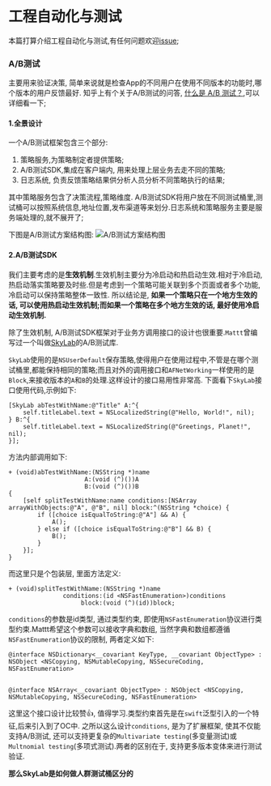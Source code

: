 # 工程自动化与测试
本篇打算介绍工程自动化与测试,有任何问题欢迎[issue](https://github.com/binzi56/iOSSmallKnowledgePool/issues);

### A/B测试
主要用来验证决策, 简单来说就是检查App的不同用户在使用不同版本的功能时,哪个版本的用户反馈最好.
知乎上有个关于A/B测试的问答, [什么是 A/B 测试？](https://www.zhihu.com/question/20045543),可以详细看一下;

#### 1.全景设计
一个A/B测试框架包含三个部分:
1. 策略服务,为策略制定者提供策略;
2. A/B测试SDK,集成在客户端内, 用来处理上层业务去走不同的策略;
3. 日志系统, 负责反馈策略结果供分析人员分析不同策略执行的结果;

其中策略服务包含了决策流程,策略维度. A/B测试SDK将用户放在不同测试桶里,测试桶可以按照系统信息,地址位置,发布渠道等来划分.日志系统和策略服务主要是服务端处理的,就不展开了;

下图是A/B测试方案结构图:
![A/B测试方案结构图](./resources/A/B测试方案结构图.png)

#### 2.A/B测试SDK
我们主要考虑的是**生效机制**.生效机制主要分为冷启动和热启动生效.相对于冷启动, 热启动落实策略要及时些.但是考虑到一个策略可能关联到多个页面或者多个功能,冷启动可以保持策略整体一致性.
所以结论是, **如果一个策略只在一个地方生效的话, 可以使用热启动生效机制;而如果一个策略在多个地方生效的话, 最好使用冷启动生效机制.**

除了生效机制, A/B测试SDK框架对于业务方调用接口的设计也很重要.`Mattt`曾编写过一个叫做[SkyLab](https://github.com/mattt/SkyLab)的A/B测试库.

`SkyLab`使用的是`NSUserDefault`保存策略,使得用户在使用过程中,不管是在哪个测试桶里,都能保持相同的策略;而且对外的调用接口和`AFNetWorking`一样使用的是`Block`,来接收版本的`A`和`B`的处理.这样设计的接口易用性非常高.
下面看下`SkyLab`接口使用代码,示例如下:
```
[SkyLab abTestWithName:@"Title" A:^{
    self.titleLabel.text = NSLocalizedString(@"Hello, World!", nil);
} B:^{
    self.titleLabel.text = NSLocalizedString(@"Greetings, Planet!", nil);
}];
```
方法内部调用如下:
```
+ (void)abTestWithName:(NSString *)name
                     A:(void (^)())A
                     B:(void (^)())B
{
    [self splitTestWithName:name conditions:[NSArray arrayWithObjects:@"A", @"B", nil] block:^(NSString *choice) {
        if ([choice isEqualToString:@"A"] && A) {
            A();
        } else if ([choice isEqualToString:@"B"] && B) {
            B();
        }
    }];
}
```

而这里只是个包装层, 里面方法定义:
```
+ (void)splitTestWithName:(NSString *)name
               conditions:(id <NSFastEnumeration>)conditions
                    block:(void (^)(id))block;
```
`conditions`的参数是id类型, 通过类型约束, 即使用`NSFastEnumeration`协议进行类型约束.Mattt希望这个参数可以接收字典和数组, 当然字典和数组都遵循 `NSFastEnumeration`协议的限制, 两者定义如下:

```
@interface NSDictionary<__covariant KeyType, __covariant ObjectType> : NSObject <NSCopying, NSMutableCopying, NSSecureCoding, NSFastEnumeration>


@interface NSArray<__covariant ObjectType> : NSObject <NSCopying, NSMutableCopying, NSSecureCoding, NSFastEnumeration>
```

这里这个接口设计比较赞👍, 值得学习.类型约束首先是在`swift`泛型引入的一个特征,后来引入到了OC中.
之所以这么设计`conditions`, 是为了扩展框架, 使其不仅能支持A/B测试, 还可以支持更复杂的`Multivariate testing`(多变量测试)或`Multnomial testing`(多项式测试).两者的区别在于, 支持更多版本变体来进行测试验证.


**那么SkyLab是如何做人群测试桶区分的**










